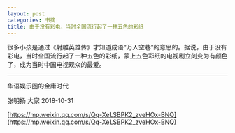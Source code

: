 ```yaml
---
layout: post
categories: 书摘
title: 由于没有彩电，当时全国流行起了一种五色的彩纸
---
```


很多小孩是通过《射雕英雄传》才知道成语“万人空巷”的意思的。据说，由于没有彩电，当时全国流行起了一种五色的彩纸，蒙上五色彩纸的电视剧立刻变为有颜色了，成为当时中国电视观众的最爱。

---

华语娱乐圈的金庸时代

张明扬  大家  2018-10-31

[https://mp.weixin.qq.com/s/Qq-XeLSBPK2_zveHOx-BNQ](https://mp.weixin.qq.com/s/Qq-XeLSBPK2_zveHOx-BNQ)